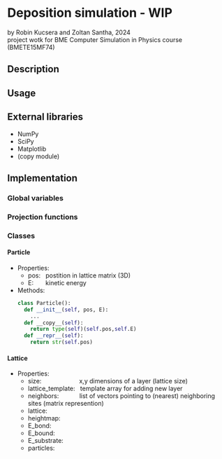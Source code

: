 # Deposition simulation - WIP
by Robin Kucsera and Zoltan Santha, 2024\
project wotk for BME Computer Simulation in Physics course (BMETE15MF74)

## Description

## Usage

## External libraries
- NumPy
- SciPy
- Matplotlib
- (copy module)

## Implementation

### Global variables

### Projection functions

### Classes

#### Particle
- Properties:
  - pos: &nbsp;
  postition in lattice matrix (3D)
  - E: &nbsp;&nbsp;&nbsp;&nbsp;&nbsp;
  kinetic energy
- Methods:
  ~~~python
  class Particle():
    def __init__(self, pos, E):
      ...
    def __copy__(self):
      return type(self)(self.pos,self.E)
    def __repr__(self):
      return str(self.pos)
  ~~~

#### Lattice
- Properties:
  - size: &nbsp;&nbsp;&nbsp;&nbsp;&nbsp;&nbsp;&nbsp;&nbsp;&nbsp;&nbsp;&nbsp;&nbsp;&nbsp;&nbsp;&nbsp;&nbsp;&nbsp;&nbsp;&nbsp;&nbsp;
  x,y dimensions of a layer (lattice size)
  - lattice_template: &nbsp;
  template array for adding new layer
  - neighbors: &nbsp;&nbsp;&nbsp;&nbsp;&nbsp;&nbsp;&nbsp;&nbsp;&nbsp;&nbsp;
  list of vectors pointing to (nearest) neighboring sites (matrix represention)
  - lattice:
  - heightmap:
  - E_bond:
  - E_bound:
  - E_substrate:
  - particles:
